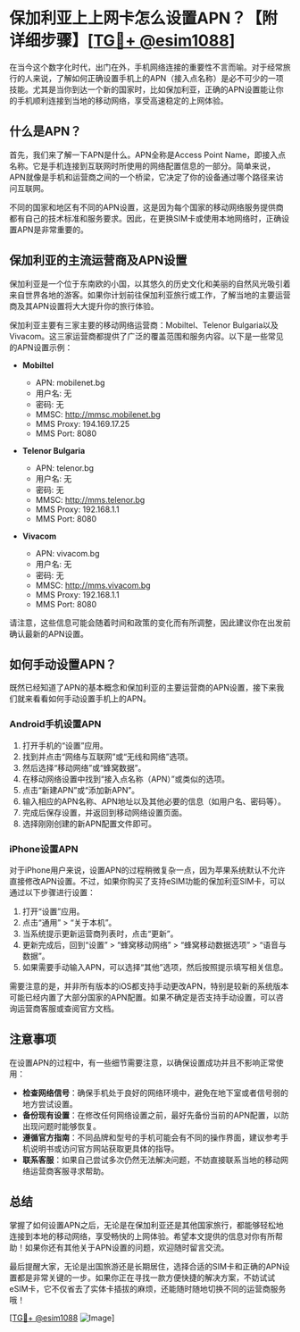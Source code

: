 # 保加利亚上上网卡怎么设置APN？【附详细步骤】[[TG💪+ @esim1088](https://t.me/s/esim1088)]

在当今这个数字化时代，出门在外，手机网络连接的重要性不言而喻。对于经常旅行的人来说，了解如何正确设置手机上的APN（接入点名称）是必不可少的一项技能。尤其是当你到达一个新的国家时，比如保加利亚，正确的APN设置能让你的手机顺利连接到当地的移动网络，享受高速稳定的上网体验。

## 什么是APN？

首先，我们来了解一下APN是什么。APN全称是Access Point Name，即接入点名称。它是手机连接到互联网时所使用的网络配置信息的一部分。简单来说，APN就像是手机和运营商之间的一个桥梁，它决定了你的设备通过哪个路径来访问互联网。

不同的国家和地区有不同的APN设置，这是因为每个国家的移动网络服务提供商都有自己的技术标准和服务要求。因此，在更换SIM卡或使用本地网络时，正确设置APN是非常重要的。

## 保加利亚的主流运营商及APN设置

保加利亚是一个位于东南欧的小国，以其悠久的历史文化和美丽的自然风光吸引着来自世界各地的游客。如果你计划前往保加利亚旅行或工作，了解当地的主要运营商及其APN设置将大大提升你的旅行体验。

保加利亚主要有三家主要的移动网络运营商：Mobiltel、Telenor Bulgaria以及Vivacom。这三家运营商都提供了广泛的覆盖范围和服务内容。以下是一些常见的APN设置示例：

- **Mobiltel**
  - APN: mobilenet.bg
  - 用户名: 无
  - 密码: 无
  - MMSC: http://mmsc.mobilenet.bg
  - MMS Proxy: 194.169.17.25
  - MMS Port: 8080

- **Telenor Bulgaria**
  - APN: telenor.bg
  - 用户名: 无
  - 密码: 无
  - MMSC: http://mms.telenor.bg
  - MMS Proxy: 192.168.1.1
  - MMS Port: 8080

- **Vivacom**
  - APN: vivacom.bg
  - 用户名: 无
  - 密码: 无
  - MMSC: http://mms.vivacom.bg
  - MMS Proxy: 192.168.1.1
  - MMS Port: 8080

请注意，这些信息可能会随着时间和政策的变化而有所调整，因此建议你在出发前确认最新的APN设置。

## 如何手动设置APN？

既然已经知道了APN的基本概念和保加利亚的主要运营商的APN设置，接下来我们就来看看如何手动设置手机上的APN。

### Android手机设置APN

1. 打开手机的“设置”应用。
2. 找到并点击“网络与互联网”或“无线和网络”选项。
3. 然后选择“移动网络”或“蜂窝数据”。
4. 在移动网络设置中找到“接入点名称（APN）”或类似的选项。
5. 点击“新建APN”或“添加新APN”。
6. 输入相应的APN名称、APN地址以及其他必要的信息（如用户名、密码等）。
7. 完成后保存设置，并返回到移动网络设置页面。
8. 选择刚刚创建的新APN配置文件即可。

### iPhone设置APN

对于iPhone用户来说，设置APN的过程稍微复杂一点，因为苹果系统默认不允许直接修改APN设置。不过，如果你购买了支持eSIM功能的保加利亚SIM卡，可以通过以下步骤进行设置：

1. 打开“设置”应用。
2. 点击“通用” > “关于本机”。
3. 当系统提示更新运营商列表时，点击“更新”。
4. 更新完成后，回到“设置” > “蜂窝移动网络” > “蜂窝移动数据选项” > “语音与数据”。
5. 如果需要手动输入APN，可以选择“其他”选项，然后按照提示填写相关信息。

需要注意的是，并非所有版本的iOS都支持手动更改APN，特别是较新的系统版本可能已经内置了大部分国家的APN配置。如果不确定是否支持手动设置，可以咨询运营商客服或查阅官方文档。

## 注意事项

在设置APN的过程中，有一些细节需要注意，以确保设置成功并且不影响正常使用：

- **检查网络信号**：确保手机处于良好的网络环境中，避免在地下室或者信号弱的地方尝试设置。
- **备份现有设置**：在修改任何网络设置之前，最好先备份当前的APN配置，以防出现问题时能够恢复。
- **遵循官方指南**：不同品牌和型号的手机可能会有不同的操作界面，建议参考手机说明书或访问官方网站获取更具体的指导。
- **联系客服**：如果自己尝试多次仍然无法解决问题，不妨直接联系当地的移动网络运营商客服寻求帮助。

## 总结

掌握了如何设置APN之后，无论是在保加利亚还是其他国家旅行，都能够轻松地连接到本地的移动网络，享受畅快的上网体验。希望本文提供的信息对你有所帮助！如果你还有其他关于APN设置的问题，欢迎随时留言交流。

最后提醒大家，无论是出国旅游还是长期居住，选择合适的SIM卡和正确的APN设置都是非常关键的一步。如果你正在寻找一款方便快捷的解决方案，不妨试试eSIM卡，它不仅省去了实体卡插拔的麻烦，还能随时随地切换不同的运营商服务哦！

[[TG💪+ @esim1088](https://t.me/s/esim1088) ![Image](https://i.postimg.cc/4NQfJmqS/Snipaste-2025-05-13-00-14-12.png)]